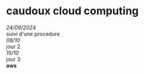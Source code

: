 # **caudoux cloud computing**
*24/09/2024*  
suivi d'une procedure  
*08/10*    
jour 2  
*15/10*  
jour 3  
**aws**
